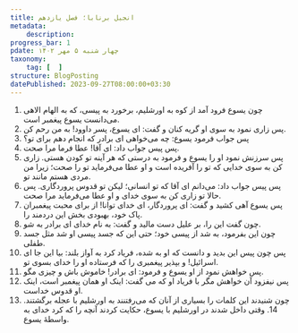```yaml
---
title: انجیل برنابا؛ فصل یازدهم
metadata:
    description:
progress_bar: 1
pdate: چهار شنبه ۵ مهر ۱۴۰۲    
taxonomy:
    tag: [  ]
structure: BlogPosting
datePublished: 2023-09-27T08:00:00+03:30
---
```

1. چون یسوع فرود آمد از کوه به اورشلیم، برخورد به پیسی، که به الهام الاهی می‌دانست یسوع پیغمبر است. 
2. پس زاری نمود به سوی او گریه کنان و گفت: ای یسوع، پسر داوود! به من رحم کن. 
3. پس جواب فرمود یسوع: چه می‌خواهی ای برادر که انجام دهم برای تو؟
4. پس پیس جواب داد: ای آقا! عطا فرما مرا صحت. 
5. پس سرزنش نمود او را یسوع و فرمود به درستی که هر آینه تو کودن هستی. زاری کن به سوی خدایی که تو را آفریده است و او عطا می‌فرماید تو را صحت؛ زیرا من مردی هستم مانند تو. 
6. پس پیس جواب داد: می‌دانم ای آقا که تو انسانی؛ لیکن تو قدوس پروردگاری. پس حالا تو زاری کن به سوی خدای و او عطا می‌فرماید مرا صحت. 
7. پس یسوع آهی کشید و گفت: ای پروردگار، ای خدای توانا! از برای محبت پیغمبران پاک خود، بهبودی بخش این دردمند را. 
8. چون گفت این را، بر علیل دست مالید و گفت: به نام خدای ای برادر به شو. 
9. چون این بفرمود، به شد از پیسی خود؛ حتی این که جسد پیسی او شد مثل جسد طفلی. 
10. پس چون پیس این بدید و دانست که او به شده، فریاد کرد به آواز بلند: بیا این جا ای اسرائیل! و بپذیر پیغمبری را که فرستاده او را خدای بسوی تو. 
11. پس خواهش نمود از او یسوع و فرمود: ای برادر! خاموش باش و چیزی مگو. 
12. پس نیفزود آن خواهش مگر با فریاد او که می گفت: اینک او همان پیغمبر است، اینک او قدوس خداست. 
13. چون شنیدند این کلمات را بسیاری از آنان که می‌رفتنند به اورشلیم با عجله برگشتند. 14. وقتی داخل شدند در اورشلیم با یسوع، حکایت کردند آنچه را که کرد خدای به واسطهٔ یسوع.